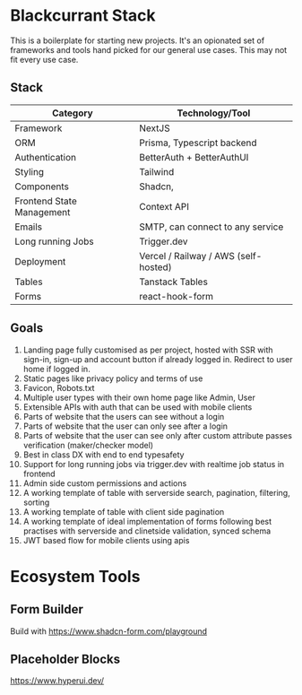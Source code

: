 # Blackcurrant Stack

This is a boilerplate for starting new projects. 
It's an opionated set of frameworks and tools hand picked for our general use cases.
This may not fit every use case.

## Stack

| Category                   | Technology/Tool                      |
|----------------------------|--------------------------------------|
| Framework                  | NextJS                               |
| ORM                        | Prisma, Typescript backend           |
| Authentication             | BetterAuth + BetterAuthUI            |
| Styling                    | Tailwind                             |
| Components                 | Shadcn,                              |
| Frontend State Management  | Context API                          |
| Emails                     | SMTP, can connect to any service     |
| Long running Jobs          | Trigger.dev                          |
| Deployment                 | Vercel / Railway / AWS (self-hosted) |
| Tables                     | Tanstack Tables                      |
| Forms                      | react-hook-form                      |

## Goals

1. Landing page fully customised as per project, hosted with SSR with sign-in, sign-up and account button if already logged in. Redirect to user home if logged in.
2. Static pages like privacy policy and terms of use
3. Favicon, Robots.txt
4. Multiple user types with their own home page like Admin, User
5. Extensible APIs with auth that can be used with mobile clients
6. Parts of website that the users can see without a login
7. Parts of website that the user can only see after a login
8. Parts of website that the user can see only after custom attribute passes verification (maker/checker model)
9. Best in class DX with end to end typesafety
10. Support for long running jobs via trigger.dev with realtime job status in frontend
11. Admin side custom permissions and actions
12. A working template of table with serverside search, pagination, filtering, sorting
13. A working template of table with client side pagination
14. A working template of ideal implementation of forms following best practises with serverside and clinetside validation, synced schema
15. JWT based flow for mobile clients using apis

# Ecosystem Tools

## Form Builder
Build with https://www.shadcn-form.com/playground

## Placeholder Blocks
https://www.hyperui.dev/
